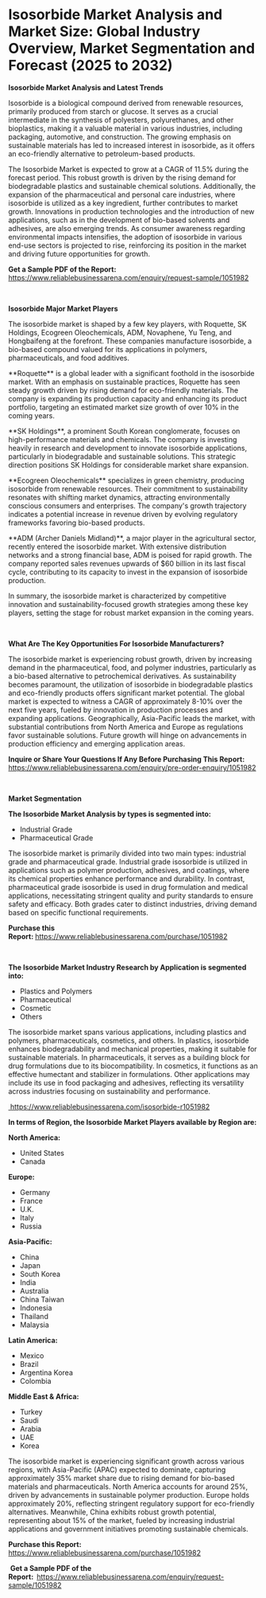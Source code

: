 <p><h1>Isosorbide Market Analysis and Market Size: Global Industry Overview, Market Segmentation and Forecast (2025 to 2032)</h1></p><p><strong>Isosorbide Market Analysis and Latest Trends</strong></p>
<p><p>Isosorbide is a biological compound derived from renewable resources, primarily produced from starch or glucose. It serves as a crucial intermediate in the synthesis of polyesters, polyurethanes, and other bioplastics, making it a valuable material in various industries, including packaging, automotive, and construction. The growing emphasis on sustainable materials has led to increased interest in isosorbide, as it offers an eco-friendly alternative to petroleum-based products.</p><p>The Isosorbide Market is expected to grow at a CAGR of 11.5% during the forecast period. This robust growth is driven by the rising demand for biodegradable plastics and sustainable chemical solutions. Additionally, the expansion of the pharmaceutical and personal care industries, where isosorbide is utilized as a key ingredient, further contributes to market growth. Innovations in production technologies and the introduction of new applications, such as in the development of bio-based solvents and adhesives, are also emerging trends. As consumer awareness regarding environmental impacts intensifies, the adoption of isosorbide in various end-use sectors is projected to rise, reinforcing its position in the market and driving future opportunities for growth.</p></p>
<p><strong>Get a Sample PDF of the Report:&nbsp;</strong> <a href="https://www.reliablebusinessarena.com/enquiry/request-sample/1051982?utm_campaign=3258&utm_medium=2&utm_source=Github&utm_content=ia&utm_term=19042025&utm_id=isosorbide">https://www.reliablebusinessarena.com/enquiry/request-sample/1051982</a></p>
<p>&nbsp;</p>
<p><strong>Isosorbide Major Market Players</strong></p>
<p><p>The isosorbide market is shaped by a few key players, with Roquette, SK Holdings, Ecogreen Oleochemicals, ADM, Novaphene, Yu Teng, and Hongbaifeng at the forefront. These companies manufacture isosorbide, a bio-based compound valued for its applications in polymers, pharmaceuticals, and food additives.</p><p>**Roquette** is a global leader with a significant foothold in the isosorbide market. With an emphasis on sustainable practices, Roquette has seen steady growth driven by rising demand for eco-friendly materials. The company is expanding its production capacity and enhancing its product portfolio, targeting an estimated market size growth of over 10% in the coming years.</p><p>**SK Holdings**, a prominent South Korean conglomerate, focuses on high-performance materials and chemicals. The company is investing heavily in research and development to innovate isosorbide applications, particularly in biodegradable and sustainable solutions. This strategic direction positions SK Holdings for considerable market share expansion.</p><p>**Ecogreen Oleochemicals** specializes in green chemistry, producing isosorbide from renewable resources. Their commitment to sustainability resonates with shifting market dynamics, attracting environmentally conscious consumers and enterprises. The company's growth trajectory indicates a potential increase in revenue driven by evolving regulatory frameworks favoring bio-based products.</p><p>**ADM (Archer Daniels Midland)**, a major player in the agricultural sector, recently entered the isosorbide market. With extensive distribution networks and a strong financial base, ADM is poised for rapid growth. The company reported sales revenues upwards of $60 billion in its last fiscal cycle, contributing to its capacity to invest in the expansion of isosorbide production.</p><p>In summary, the isosorbide market is characterized by competitive innovation and sustainability-focused growth strategies among these key players, setting the stage for robust market expansion in the coming years.</p></p>
<p>&nbsp;</p>
<p><strong>What Are The Key Opportunities For Isosorbide Manufacturers?</strong></p>
<p><p>The isosorbide market is experiencing robust growth, driven by increasing demand in the pharmaceutical, food, and polymer industries, particularly as a bio-based alternative to petrochemical derivatives. As sustainability becomes paramount, the utilization of isosorbide in biodegradable plastics and eco-friendly products offers significant market potential. The global market is expected to witness a CAGR of approximately 8-10% over the next five years, fueled by innovation in production processes and expanding applications. Geographically, Asia-Pacific leads the market, with substantial contributions from North America and Europe as regulations favor sustainable solutions. Future growth will hinge on advancements in production efficiency and emerging application areas.</p></p>
<p><strong>Inquire or Share Your Questions If Any Before Purchasing This Report:</strong> <a href="https://www.reliablebusinessarena.com/enquiry/pre-order-enquiry/1051982?utm_campaign=3258&utm_medium=2&utm_source=Github&utm_content=ia&utm_term=19042025&utm_id=isosorbide">https://www.reliablebusinessarena.com/enquiry/pre-order-enquiry/1051982</a></p>
<p>&nbsp;</p>
<p><strong>Market Segmentation</strong></p>
<p><strong>The Isosorbide Market Analysis by types is segmented into:</strong></p>
<p><ul><li>Industrial Grade</li><li>Pharmaceutical Grade</li></ul></p>
<p><p>The isosorbide market is primarily divided into two main types: industrial grade and pharmaceutical grade. Industrial grade isosorbide is utilized in applications such as polymer production, adhesives, and coatings, where its chemical properties enhance performance and durability. In contrast, pharmaceutical grade isosorbide is used in drug formulation and medical applications, necessitating stringent quality and purity standards to ensure safety and efficacy. Both grades cater to distinct industries, driving demand based on specific functional requirements.</p></p>
<p><strong>Purchase this Report:&nbsp;</strong><a href="https://www.reliablebusinessarena.com/purchase/1051982?utm_campaign=3258&utm_medium=2&utm_source=Github&utm_content=ia&utm_term=19042025&utm_id=isosorbide">https://www.reliablebusinessarena.com/purchase/1051982</a></p>
<p>&nbsp;</p>
<p><strong>The Isosorbide Market Industry Research by Application is segmented into:</strong></p>
<p><ul><li>Plastics and Polymers</li><li>Pharmaceutical</li><li>Cosmetic</li><li>Others</li></ul></p>
<p><p>The isosorbide market spans various applications, including plastics and polymers, pharmaceuticals, cosmetics, and others. In plastics, isosorbide enhances biodegradability and mechanical properties, making it suitable for sustainable materials. In pharmaceuticals, it serves as a building block for drug formulations due to its biocompatibility. In cosmetics, it functions as an effective humectant and stabilizer in formulations. Other applications may include its use in food packaging and adhesives, reflecting its versatility across industries focusing on sustainability and performance.</p></p>
<p><a href="https://www.reliablebusinessarena.com/isosorbide-r1051982?utm_campaign=3258&utm_medium=2&utm_source=Github&utm_content=ia&utm_term=19042025&utm_id=isosorbide">&nbsp;https://www.reliablebusinessarena.com/isosorbide-r1051982</a></p>
<p><strong>In terms of Region, the Isosorbide Market Players available by Region are:</strong></p>
<p>
    <p> <strong> North America: </strong>
        <ul>
            <li>United States</li>
            <li>Canada</li>
        </ul>
        </p> 
    <p> <strong> Europe: </strong>
        <ul>
            <li>Germany</li>
            <li>France</li>
            <li>U.K.</li>
            <li>Italy</li>
            <li>Russia</li>
        </ul>
        </p> 
    <p> <strong> Asia-Pacific: </strong>
        <ul>
            <li>China</li>
            <li>Japan</li>
            <li>South Korea</li>
            <li>India</li>
            <li>Australia</li>
            <li>China Taiwan</li>
            <li>Indonesia</li>
            <li>Thailand</li>
            <li>Malaysia</li>
        </ul>
        </p> 
    <p> <strong> Latin America: </strong>
        <ul>
            <li>Mexico</li>
            <li>Brazil</li>
            <li>Argentina Korea</li>
            <li>Colombia</li>
        </ul>
        </p> 
    <p> <strong> Middle East & Africa: </strong>
        <ul>
            <li>Turkey</li>
            <li>Saudi</li>
            <li>Arabia</li>
            <li>UAE</li>
            <li>Korea</li>
        </ul>
    </p>
    </p>
<p><p>The isosorbide market is experiencing significant growth across various regions, with Asia-Pacific (APAC) expected to dominate, capturing approximately 35% market share due to rising demand for bio-based materials and pharmaceuticals. North America accounts for around 25%, driven by advancements in sustainable polymer production. Europe holds approximately 20%, reflecting stringent regulatory support for eco-friendly alternatives. Meanwhile, China exhibits robust growth potential, representing about 15% of the market, fueled by increasing industrial applications and government initiatives promoting sustainable chemicals.</p></p>
<p><strong>Purchase this Report: </strong><a href="https://www.reliablebusinessarena.com/purchase/1051982?utm_campaign=3258&utm_medium=2&utm_source=Github&utm_content=ia&utm_term=19042025&utm_id=isosorbide">https://www.reliablebusinessarena.com/purchase/1051982</a></p>
<p>&nbsp;<strong>Get a Sample PDF of the Report:&nbsp;&nbsp;</strong><a href="https://www.reliablebusinessarena.com/enquiry/request-sample/1051982?utm_campaign=3258&utm_medium=2&utm_source=Github&utm_content=ia&utm_term=19042025&utm_id=isosorbide">https://www.reliablebusinessarena.com/enquiry/request-sample/1051982</a></p>
<p><strong></strong></p>
<p><p></p><p></p><p></p></p>
